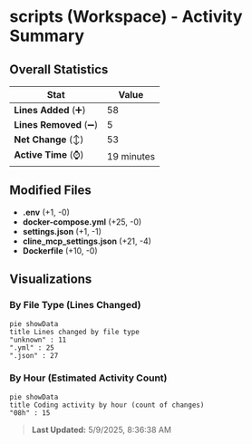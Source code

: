 # scripts (Workspace) - Activity Summary 

## Overall Statistics

| Stat                   | Value                                                             |
| ---------------------- | ----------------------------------------------------------------- |
| **Lines Added** (➕)   | 58                                          |
| **Lines Removed** (➖) | 5                                        |
| **Net Change** (↕)    | 53                |
| **Active Time** (⌚)   | 19 minutes |


## Modified Files
- **.env** (+1, -0)
- **docker-compose.yml** (+25, -0)
- **settings.json** (+1, -1)
- **cline_mcp_settings.json** (+21, -4)
- **Dockerfile** (+10, -0)

## Visualizations

### By File Type (Lines Changed)

```mermaid
pie showData
title Lines changed by file type
"unknown" : 11
".yml" : 25
".json" : 27
```

### By Hour (Estimated Activity Count)

```mermaid
pie showData
title Coding activity by hour (count of changes)
"08h" : 15
```


> **Last Updated:** 5/9/2025, 8:36:38 AM